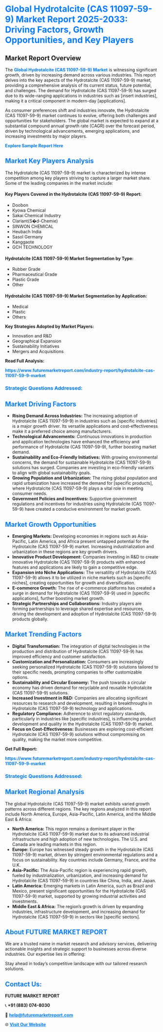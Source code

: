 <h1 style="color: #007BFF;">Global Hydrotalcite (CAS 11097-59-9) Market Report 2025-2033: Driving Factors, Growth Opportunities, and Key Players</h1>

<section id="overview">
<h2>Market Report Overview</h2>
<p>The <a href="https://www.futuremarketreport.com/industry-report/hydrotalcite-cas-11097-59-9-market" style="color: #007BFF; text-decoration: none;"><strong>Global Hydrotalcite (CAS 11097-59-9) Market</strong></a> is witnessing significant growth, driven by increasing demand across various industries. This report delves into the key aspects of the Hydrotalcite (CAS 11097-59-9) market, providing a comprehensive analysis of its current status, future potential, and challenges. The demand for Hydrotalcite (CAS 11097-59-9) has surged due to its wide-ranging applications in industries such as [insert industries], making it a critical component in modern-day [applications].</p>
<p>As consumer preferences shift and industries innovate, the Hydrotalcite (CAS 11097-59-9) market continues to evolve, offering both challenges and opportunities for stakeholders. The global market is expected to expand at a substantial compound annual growth rate (CAGR) over the forecast period, driven by technological advancements, emerging applications, and increasing investments by major players.</p>
</section>

<section id="overview">
<p><a href="https://www.futuremarketreport.com/request-sample/reportId=86905" style="color: #007BFF; text-decoration: none;"><strong>Explore Sample Report Here</strong></a></p>
</section>

<section id="key-players">
<h2 style="color: #007BFF;">Market Key Players Analysis</h2>
<p>The Hydrotalcite (CAS 11097-59-9) market is characterized by intense competition among key players striving to capture a larger market share. Some of the leading companies in the market include:</p>
<h4>Key Players Covered in the Hydrotalcite (CAS 11097-59-9) Report:</h4>
<ul><li>Doobon</li><li>Kyowa Chemical</li><li>Sakai Chemical Industry</li><li>Clariant(S�d-Chemie)</li><li>SINWON CHEMICAL</li><li>Heubach India</li><li>Sasol Germany</li><li>Kanggaote</li><li>GCH TECHNOLOGY</li></ul>
<h4>Hydrotalcite (CAS 11097-59-9) Market Segmentation by Type:</h4>
<ul><li>Rubber Grade</li><li>Pharmaceutical Grade</li><li>Plastic Grade</li><li>Other</li></ul>

<h4>Hydrotalcite (CAS 11097-59-9) Market Segmentation by Application:</h4>
<ul><li>Medical</li><li>Plastic</li><li>Others</li></ul>
<p><strong>Key Strategies Adopted by Market Players:</strong></p>
<ul>
<li>Innovation and R&D</li>
<li>Geographical Expansion</li>
<li>Sustainability Initiatives</li>
<li>Mergers and Acquisitions</li>
</ul>
</section>

<section>
<p><strong>Read Full Analysis: </strong></p><a href="https://www.futuremarketreport.com/industry-report/hydrotalcite-cas-11097-59-9-market" style="color: #007BFF; text-decoration: none;"><strong>https://www.futuremarketreport.com/industry-report/hydrotalcite-cas-11097-59-9-market</strong></a>
<h3 style="color: #007BFF;">Strategic Questions Addressed:</h3>
</section>

<section id="driving-factors">
<h2 style="color: #007BFF;">Market Driving Factors</h2>
<ul>
<li><strong>Rising Demand Across Industries:</strong> The increasing adoption of Hydrotalcite (CAS 11097-59-9) in industries such as [specific industries] is a major growth driver. Its versatile applications and cost-effectiveness make it a preferred choice among manufacturers.</li>
<li><strong>Technological Advancements:</strong> Continuous innovations in production and application technologies have enhanced the efficiency and performance of Hydrotalcite (CAS 11097-59-9), further boosting market demand.</li>
<li><strong>Sustainability and Eco-Friendly Initiatives:</strong> With growing environmental concerns, the demand for sustainable Hydrotalcite (CAS 11097-59-9) solutions has surged. Companies are investing in eco-friendly variants to align with global sustainability goals.</li>
<li><strong>Growing Population and Urbanization:</strong> The rising global population and rapid urbanization have increased the demand for [specific products], where Hydrotalcite (CAS 11097-59-9) plays a vital role in meeting consumer needs.</li>
<li><strong>Government Policies and Incentives:</strong> Supportive government regulations and incentives for industries using Hydrotalcite (CAS 11097-59-9) have created a conducive environment for market growth.</li>
</ul>
</section>

<section id="growth-opportunities">
<h2 style="color: #007BFF;">Market Growth Opportunities</h2>
<ul>
<li><strong>Emerging Markets:</strong> Developing economies in regions such as Asia-Pacific, Latin America, and Africa present untapped potential for the Hydrotalcite (CAS 11097-59-9) market. Increasing industrialization and urbanization in these regions are key growth drivers.</li>
<li><strong>Innovative Product Development:</strong> Companies investing in R&D to create innovative Hydrotalcite (CAS 11097-59-9) products with enhanced features and applications are likely to gain a competitive edge.</li>
<li><strong>Expansion into Niche Applications:</strong> The versatility of Hydrotalcite (CAS 11097-59-9) allows it to be utilized in niche markets such as [specific niches], creating opportunities for growth and diversification.</li>
<li><strong>E-commerce Growth:</strong> The rise of e-commerce platforms has created a surge in demand for Hydrotalcite (CAS 11097-59-9) used in [specific applications], further boosting market growth.</li>
<li><strong>Strategic Partnerships and Collaborations:</strong> Industry players are forming partnerships to leverage shared expertise and resources, driving the development and adoption of Hydrotalcite (CAS 11097-59-9) products globally.</li>
</ul>
</section>

<section id="trending-factors">
<h2 style="color: #007BFF;">Market Trending Factors</h2>
<ul>
<li><strong>Digital Transformation:</strong> The integration of digital technologies in the production and distribution of Hydrotalcite (CAS 11097-59-9) has improved efficiency and customer satisfaction.</li>
<li><strong>Customization and Personalization:</strong> Consumers are increasingly seeking personalized Hydrotalcite (CAS 11097-59-9) solutions tailored to their specific needs, prompting companies to offer customizable options.</li>
<li><strong>Sustainability and Circular Economy:</strong> The push towards a circular economy has driven demand for recyclable and reusable Hydrotalcite (CAS 11097-59-9) solutions.</li>
<li><strong>Increased Investment in R&D:</strong> Companies are allocating significant resources to research and development, resulting in breakthroughs in Hydrotalcite (CAS 11097-59-9) technology and applications.</li>
<li><strong>Regulatory Compliance:</strong> Adherence to strict regulatory standards, particularly in industries like [specific industries], is influencing product development and quality in the Hydrotalcite (CAS 11097-59-9) market.</li>
<li><strong>Focus on Cost-Effectiveness:</strong> Businesses are exploring cost-efficient Hydrotalcite (CAS 11097-59-9) solutions without compromising on quality, making the market more competitive.</li>
</ul>
</section>

<section>
<p><strong>Get Full Report: </strong></p><a href="https://www.futuremarketreport.com/industry-report/hydrotalcite-cas-11097-59-9-market" style="color: #007BFF; text-decoration: none;"><strong>https://www.futuremarketreport.com/industry-report/hydrotalcite-cas-11097-59-9-market</strong></a>
<h3 style="color: #007BFF;">Strategic Questions Addressed:</h3>
</section>


<section id="regional-analysis">
<h2 style="color: #007BFF;">Market Regional Analysis</h2>
<p>The global Hydrotalcite (CAS 11097-59-9) market exhibits varied growth patterns across different regions. The key regions analyzed in this report include North America, Europe, Asia-Pacific, Latin America, and the Middle East & Africa:</p>
<ul>
<li><strong>North America:</strong> This region remains a dominant player in the Hydrotalcite (CAS 11097-59-9) market due to its advanced industrial infrastructure and high adoption of new technologies. The U.S. and Canada are leading markets in this region.</li>
<li><strong>Europe:</strong> Europe has witnessed steady growth in the Hydrotalcite (CAS 11097-59-9) market, driven by stringent environmental regulations and a focus on sustainability. Key countries include Germany, France, and the U.K.</li>
<li><strong>Asia-Pacific:</strong> The Asia-Pacific region is experiencing rapid growth, fueled by industrialization, urbanization, and increasing demand for Hydrotalcite (CAS 11097-59-9) in countries like China, India, and Japan.</li>
<li><strong>Latin America:</strong> Emerging markets in Latin America, such as Brazil and Mexico, present significant opportunities for the Hydrotalcite (CAS 11097-59-9) market, supported by growing industrial activities and investments.</li>
<li><strong>Middle East & Africa:</strong> The region’s growth is driven by expanding industries, infrastructure development, and increasing demand for Hydrotalcite (CAS 11097-59-9) in sectors like [specific sectors].</li>
</ul>
</section>

<footer>
<h2 style="color: #007BFF;">About FUTURE MARKET REPORT</h2>
<p>We are a trusted name in market research and advisory services, delivering actionable insights and strategic support to businesses across diverse industries. Our expertise lies in offering:</p>

<p>Stay ahead in today’s competitive landscape with our tailored research solutions.</p>

<h2 style="color: #007BFF;">Contact Us:</h2>
<p><strong>FUTURE MARKET REPORT</strong></p>
<p>📞 <strong>+91 (883) 074-8030</strong></p>
<p>📧 <strong><a href="mailto:help@futuremarketreport.com" style="color: #007BFF;">help@futuremarketreport.com</a></strong></p>
<p>🌐 <strong><a href="https://www.futuremarketreport.com/" style="color: #007BFF;">Visit Our Website</a></strong></p>
</footer>